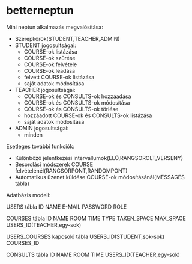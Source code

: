 # betterneptun
Mini neptun alkalmazás megvalósítása:
- Szerepkörök(STUDENT,TEACHER,ADMIN)
- STUDENT jogosultságai:
  - COURSE-ok listázása
  - COURSE-ok szűrése
  - COURSE-ok felvétele
  - COURSE-ok leadása
  - felvett COURSE-ok listázása
  - saját adatok módosítása
- TEACHER jogosultságai:
  - COURSE-ok és CONSULTS-ok hozzáadása
  - COURSE-ok és CONSULTS-ok módosítása
  - COURSE-ok és CONSULTS-ok törlése
  - hozzáadott COURSE-ok és CONSULTS-ok listázása
  - saját adatok módosítása
- ADMIN jogosultságai:
  - minden

Esetleges további funkciók:
- Különböző jelentkezési intervallumok(ELŐ,RANGSOROLT,VERSENY)
- Besorolási módszerek COURSE felvételénél(RANGSORPONT,RANDOMPONT)
- Automatikus üzenet küldése COURSE-ok módosításánál(MESSAGES tábla)

Adatbázis modell:

USERS tábla
ID NAME E-MAIL PASSWORD ROLE

COURSES tábla
ID NAME ROOM TIME TYPE TAKEN_SPACE MAX_SPACE USERS_ID(TEACHER,egy-sok)

USERS_COURSES kapcsoló tábla
USERS_ID(STUDENT,sok-sok) COURSES_ID

CONSULTS tábla
ID NAME ROOM TIME USERS_ID(TEACHER,egy-sok)
